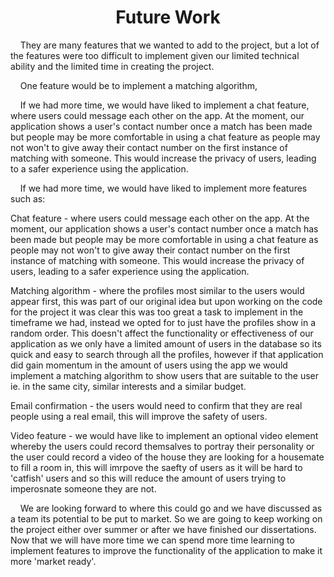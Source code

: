 <h1 align="center">Future Work</h1>

<p>&nbsp;&nbsp;&nbsp;&nbsp;They are many features that we wanted to add to the project, but a lot of the features were too difficult to implement given our limited technical ability and the limited time in creating the project.</p>

<p>&nbsp;&nbsp;&nbsp;&nbsp;One feature would be to implement a matching algorithm, </p>

<p>&nbsp;&nbsp;&nbsp;&nbsp;If we had more time, we would have liked to implement a chat feature, where users could message each other on the app. At the moment, our application shows a user's contact number once a match has been made but people may be more comfortable in using a chat feature as people may not won't to give away their contact number on the first instance of matching with someone. This would increase the privacy of users, leading to a safer experience using the application.</p>

<p>&nbsp;&nbsp;&nbsp;&nbsp;If we had more time, we would have liked to implement more features such as:
  
  Chat feature - where users could message each other on the app. At the moment, our application shows a user's contact number once a match has been made but people may be more comfortable in using a chat feature as people may not won't to give away their contact number on the first instance of matching with someone. This would increase the privacy of users, leading to a safer experience using the application.
  
  Matching algorithm - where the profiles most similar to the users would appear first, this was part of our original idea but upon working on the code for the project it was clear this was too great a task to implement in the timeframe we had, instead we opted for to just have the profiles show in a random order. This doesn't affect the functionality or effectiveness of our application as we only have a limited amount of users in the database so its quick and easy to search through all the profiles, however if that application did gain momentum in the amount of users using the app we would implement a matching algorithm to show users that are suitable to the user ie. in the same city, similar interests and a similar budget.</p>
  
  Email confirmation - the users would need to confirm that they are real people using a real email, this will improve the safety of users.
  
  Video feature - we would have like to implement an optional video element whereby the users could record themsalves to portray their personality or the user could record a video of the house they are looking for a housemate to fill a room in, this will imrpove the saefty of users as it will be hard to 'catfish' users and so this will reduce the amount of users trying to imperosnate someone they are not.

<p>&nbsp;&nbsp;&nbsp;&nbsp;We are looking forward to where this could go and we have discussed as a team its potential to be put to market. So we are going to keep working on the project either over summer or after we have finished our dissertations. Now that we will have more time we can spend more time learning to implement features to improve the functionality of the application to make it more 'market ready'.</p>





